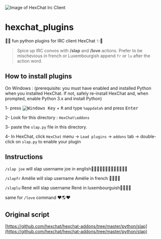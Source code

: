 ![Image of HexChat Irc Client](https://upload.wikimedia.org/wikipedia/commons/thumb/4/4e/Hexchat_Logo.svg/128px-Hexchat_Logo.svg.png?1605658653132) 
# hexchat_plugins 
🐒✨ fun python plugins for IRC client HexChat ✨🐒

> Spice up IRC convos with __/slap__ and __/love__ actions. Prefer to be mischevious in french or Luxembourgish append ``fr`` or ``lu`` after the action word.

## How to install plugins

On Windows : 
(prerequisite: you must have enabled and installed Python when you installed HexChat. If not, safely re-install HexChat and, when prompted, enable Python 3.x and install Python)

1- press <kbd>![Windows Key](http://i.stack.imgur.com/B8Zit.png)</kbd> + <kbd>R</kbd> and type ``%appdata%`` and press <kbd>Enter</kbd>

2- Look for this directory : ``HexChat\addons``

3- paste the ``slap.py`` file in this directory.

4- In HexChat, click ``HexChat`` menu -> ``Load plugins`` -> ``addons`` tab -> double-click on ``slap.py`` to enable your plugin

## Instructions

``/slap joe`` will slap username joe in english🐡🇺🇸🐡🇬🇧🐡🇨🇦🐡🇦🇺🐡

``/slapfr`` Amélie will slap username Amélie in french 🐡🇫🇷🐡

``/slaplu`` René will slap username René in luxembourguish🐡🇱🇺🐡

same for ``/love`` command ❤️🌎❤️

## Original script

[https://github.com/hexchat/hexchat-addons/tree/master/python/slap](https://github.com/hexchat/hexchat-addons/tree/master/python/slap)
